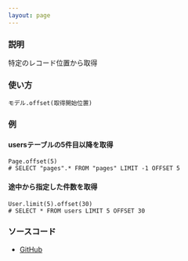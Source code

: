 ```yaml
---
layout: page
---
```

### 説明
特定のレコード位置から取得

### 使い方
    モデル.offset(取得開始位置)

### 例
#### usersテーブルの5件目以降を取得
    Page.offset(5)
    # SELECT "pages".* FROM "pages" LIMIT -1 OFFSET 5

#### 途中から指定した件数を取得
    User.limit(5).offset(30)
    # SELECT * FROM users LIMIT 5 OFFSET 30

### ソースコード
* [GitHub](https://github.com/rails/rails/blob/f33d52c95217212cbacc8d5e44b5a8e3cdc6f5b3/activerecord/lib/active_record/relation/query_methods.rb#L746)